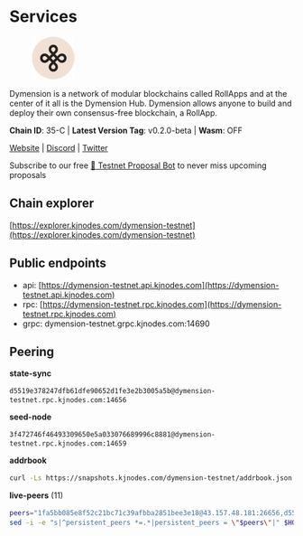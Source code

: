 # Services

<figure><img src="https://raw.githubusercontent.com/kj89/cosmos-images/main/logos/dymension.png" alt=""><figcaption></figcaption></figure>

Dymension is a network of modular blockchains called RollApps  and at the center of it all is the Dymension Hub. Dymension  allows anyone to build and deploy their own consensus-free blockchain, a RollApp.

**Chain ID**: 35-C | **Latest Version Tag**: v0.2.0-beta | **Wasm**: OFF

[Website](https://dymension.xyz/) | [Discord](https://discord.gg/dymension) | [Twitter](https://twitter.com/dymensionXYZ)



Subscribe to our free [🤖 Testnet Proposal Bot](https://t.me/kjnodes_testnet_proposal_bot) to never miss upcoming proposals


## Chain explorer
[https://explorer.kjnodes.com/dymension-testnet](https://explorer.kjnodes.com/dymension-testnet)

## Public endpoints

* api: [https://dymension-testnet.api.kjnodes.com](https://dymension-testnet.api.kjnodes.com)
* rpc: [https://dymension-testnet.rpc.kjnodes.com](https://dymension-testnet.rpc.kjnodes.com)
* grpc: dymension-testnet.grpc.kjnodes.com:14690

## Peering

**state-sync**

```text
d5519e378247dfb61dfe90652d1fe3e2b3005a5b@dymension-testnet.rpc.kjnodes.com:14656
```

**seed-node**

```text
3f472746f46493309650e5a033076689996c8881@dymension-testnet.rpc.kjnodes.com:14659
```

**addrbook**
```bash
curl -Ls https://snapshots.kjnodes.com/dymension-testnet/addrbook.json > $HOME/.dymension/config/addrbook.json
```

**live-peers** (11)
```bash
peers="1fa5bb085e8f52c21bc71c39afbba2851bee3e18@43.157.48.181:26656,d5519e378247dfb61dfe90652d1fe3e2b3005a5b@65.109.68.190:14656,ee2fa87279bc626f9c979093389bd1d6568d96ff@65.109.37.228:36656,d2b841acdcabb622e9033fe685a395eef091f2fe@65.108.199.62:46656,fc827d9c55d49f0adb31720c134bd8f675ca7b27@95.216.193.163:26656,3fdba29b1d02066f6406c611e1ae42e9ec76bbf2@185.197.194.227:26656,b473a649e58b49bc62b557e94d35a2c8c0ee9375@95.214.53.46:36656,95f016933b6b25a44a3b1257a45af1db3335ae61@65.109.30.110:11773,d4a66d01b1d109d842a7f1d51f541033c653ea03@116.202.227.117:46656,b96cd46ed999632cf6d4e8896e83421277d319bf@65.109.107.219:44656,8c4da005c8a68682402293f951449f042e6f3dbf@164.92.190.234:21456"
sed -i -e "s|^persistent_peers *=.*|persistent_peers = \"$peers\"|" $HOME/.dymension/config/config.toml
```
